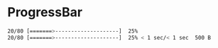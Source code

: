 # ProgressBar

```sh
20/80 [=======>--------------------]  25%
20/80 [=======>--------------------]  25% < 1 sec/< 1 sec  500 B
```
